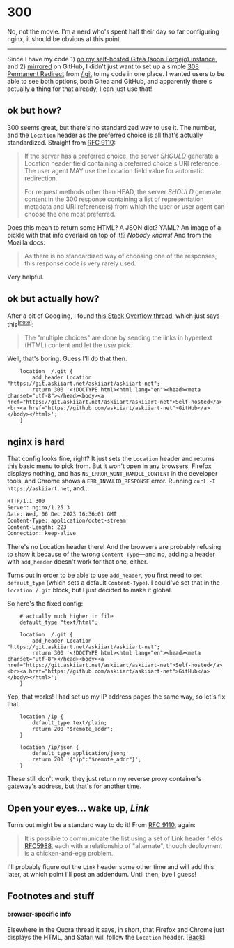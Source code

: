 # 300

No, not the movie. I'm a nerd who's spent half their day so far configuring nginx, it should be obvious at this point.

---

Since I have my code 1) [on my self-hosted Gitea (soon Forgejo) instance](https://git.askiiart.net/askiiart/askiiart-net), and 2) [mirrored](https://github.com/askiiart/askiiart.github.io) on GitHub, I didn't just want to set up a simple [308 Permanent Redirect](https://developer.mozilla.org/en-US/docs/Web/HTTP/Status/308) from [/.git](/.git) to my code in one place. I wanted users to be able to see both options, both Gitea and GitHub, and apparently there's actually a thing for that already, I can just use that!

## ok but how?

300 seems great, but there's no standardized way to use it. The number, and the `Location` header as the preferred choice is all that's actually standardized. Straight from [RFC 9110](https://httpwg.org/specs/rfc9110.html#status.300):

> If the server has a preferred choice, the server *SHOULD* generate a Location header field containing a preferred choice's URI reference. The user agent MAY use the Location field value for automatic redirection.
>
> For request methods other than HEAD, the server *SHOULD* generate content in the 300 response containing a list of representation metadata and URI reference(s) from which the user or user agent can choose the one most preferred.

Does this mean to return some HTML? A JSON dict? YAML? An image of a pickle with that info overlaid on top of it!? *Nobody knows!* And from the Mozilla docs:

> As there is no standardized way of choosing one of the responses, this response code is very rarely used.

Very helpful.

## ok but actually how?

After a bit of Googling, I found [this Stack Overflow thread](https://stackoverflow.com/questions/8905545/what-is-the-exact-response-structure-for-http-status-code-300-multiple-choices), which just says this<sup>[<a href="#browser-specific-info">note</a>]</sup>:

> The "multiple choices" are done by sending the links in hypertext (HTML) content and let the *user* pick.

Well, that's boring. Guess I'll do that then.

```language-nginx
    location  /.git {
        add_header Location "https://git.askiiart.net/askiiart/askiiart-net";
        return 300 '<!DOCTYPE html><html lang="en"><head><meta charset="utf-8"></head><body><a href="https://git.askiiart.net/askiiart/askiiart-net">Self-hosted</a><br><a href="https://github.com/askiiart/askiiart-net">GitHub</a></body></html>';
    }
```

## nginx is hard

That config looks fine, right? It just sets the `Location` header and returns this basic menu to pick from. But it won't open in any browsers, Firefox displays nothing, and has `NS_ERROR_WONT_HANDLE_CONTENT` in the developer tools, and Chrome shows a `ERR_INVALID_RESPONSE` error. Running `curl -I https://askiiart.net`, and...

```sh
HTTP/1.1 300 
Server: nginx/1.25.3
Date: Wed, 06 Dec 2023 16:36:01 GMT
Content-Type: application/octet-stream
Content-Length: 223
Connection: keep-alive
```

There's no Location header there! And the browsers are probably refusing to show it because of the wrong `Content-Type`—and no, adding a header with `add_header` doesn't work for that one, either.

Turns out in order to be able to use `add_header`, you first need to set `default_type` (which sets a default `Content-Type`). I could've set that in the `location /.git` block, but I just decided to make it global.

So here's the fixed config:

```language-nginx
    # actually much higher in file
    default_type "text/html";

    location  /.git {
        add_header Location "https://git.askiiart.net/askiiart/askiiart-net";
        return 300 '<!DOCTYPE html><html lang="en"><head><meta charset="utf-8"></head><body><a href="https://git.askiiart.net/askiiart/askiiart-net">Self-hosted</a><br><a href="https://github.com/askiiart/askiiart-net">GitHub</a></body></html>';
    }
```

Yep, that works! I had set up my IP address pages the same way, so let's fix that:

```language-nginx
    location /ip {
        default_type text/plain;
        return 200 "$remote_addr";
    }

    location /ip/json {
        default_type application/json;
        return 200 '{"ip":"$remote_addr"}';
    }
```

These still don't work, they just return my reverse proxy container's gateway's address, but that's for another time.

## Open your eyes... wake up, *Link*

Turns out might be a standard way to do it! From [RFC 9110](https://httpwg.org/specs/rfc9110.html#status.300), again:

> It is possible to communicate the list using a set of Link header fields [RFC5988](https://httpwg.org/specs/rfc9110.html#RFC8288), each with a relationship of "alternate", though deployment is a chicken-and-egg problem.

I'll probably figure out the `Link` header some other time and will add this later, at which point I'll post an addendum. Until then, bye I guess!

## Footnotes and stuff

#### browser-specific info

Elsewhere in the Quora thread it says, in short, that Firefox and Chrome just displays the HTML, and Safari will follow the `Location` header. \[[Back](#ok-but-actually-how)\]
